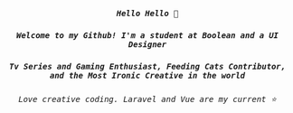 <h5 align="center"><samp> Hello Hello 👋 </samp></h5>
<h5 align="center"><samp> Welcome to my Github! I'm a student at Boolean and a UI Designer</samp></h5>
<h5 align="center"><samp> Tv Series and Gaming Enthusiast, Feeding Cats Contributor, and the Most Ironic Creative in the world </samp></h5>
<h6 align="center"><samp> Love creative coding. Laravel and Vue are my current &#11088;  </samp></h6>

